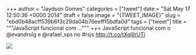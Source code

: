 
+++
author = "Jaydson Gomes"
categories = ["tweet"]
date = "Sat May 17 12:50:36 +0000 2014"
draft = false
image = "{TWEET_IMAGE}"
slug = "ebd0b48acff539b6f3c29da04b76eeff15bdfa0d"
tags = ["tweet"]
title = """JavaScript funcional com ..."""
+++
JavaScript funcional com o @evandrolg e @rafael_sps no #rsjs http://t.co/tXqlIIrUTi

![](/images/tweet-media/467648380123246592-Bn1ruQXIAAIjLeP.jpg)